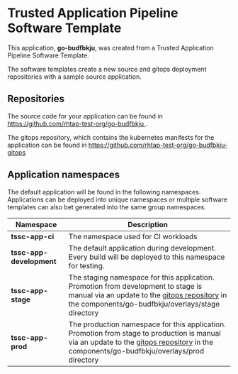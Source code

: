 # Trusted Application Pipeline Software Template

This application, **go-budfbkju**, was created from a Trusted Application Pipeline Software Template.

The software templates create a new source and gitops deployment repositories with a sample source application. 

## Repositories

The source code for your application can be found in [https://github.com/rhtap-test-org/go-budfbkju ](https://github.com/rhtap-test-org/go-budfbkju ).
 
The gitops repository, which contains the kubernetes manifests for the application can be found in 
[https://github.com/rhtap-test-org/go-budfbkju-gitops ](https://github.com/rhtap-test-org/go-budfbkju-gitops ) 

## Application namespaces 

The default application will be found in the following namespaces. Applications can be deployed into unique namespaces or multiple software templates can also bet generated into the same group namespaces.  

|  Namespace   |  Description   |  
| -------- | -------- |
| **tssc-app-ci** | The namespace used for CI workloads |
| **tssc-app-development** | The default application during development. Every build will be deployed to this namespace for testing. |
| **tssc-app-stage** | The staging namespace for this application. Promotion from development to stage is manual via an update to the [gitops repository](https://github.com/rhtap-test-org/go-budfbkju-gitops ) in the components/go-budfbkju/overlays/stage directory |
| **tssc-app-prod** | The production namespace for this application. Promotion from stage to production is manual via an update to the [gitops repository](https://github.com/rhtap-test-org/go-budfbkju-gitops ) in the components/go-budfbkju/overlays/prod directory |